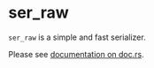 # ser_raw

`ser_raw` is a simple and fast serializer.

Please see [documentation on doc.rs](https://docs.rs/ser_raw/latest/ser_raw/).
